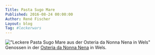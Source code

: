 ```yaml
---
Title: Pasta Sugo Mare
Published: 2016-08-24 00:00:00
Author: René Fischer
Layout: blog
Tag: #leckerwars
---
```

!["Leckere Pasta Sugo Mare aus der Osteria da Nonna Nena in Wels"](2016-08-24-21-46-22.jpg)
Genossen in der [Osteria da Nonna Nena](https://goo.gl/maps/yobGN9Kw8ykGYdqn7) in Wels.
